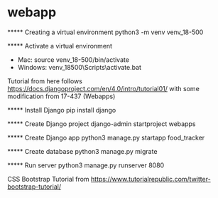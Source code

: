 # webapp

***** Creating a virtual environment
python3 -m venv venv_18-500

***** Activate a virtual environment
- Mac: source venv_18-500/bin/activate
- Windows: venv_18500\Scripts\activate.bat


Tutorial from here follows https://docs.djangoproject.com/en/4.0/intro/tutorial01/
with some modification from 17-437 (Webapps)

***** Install Django
pip install django

***** Create Django project
django-admin startproject webapps

***** Create Django app
python3 manage.py startapp food_tracker

***** Create database
python3 manage.py migrate

***** Run server
python3 manage.py runserver 8080



CSS Bootstrap Tutorial from https://www.tutorialrepublic.com/twitter-bootstrap-tutorial/